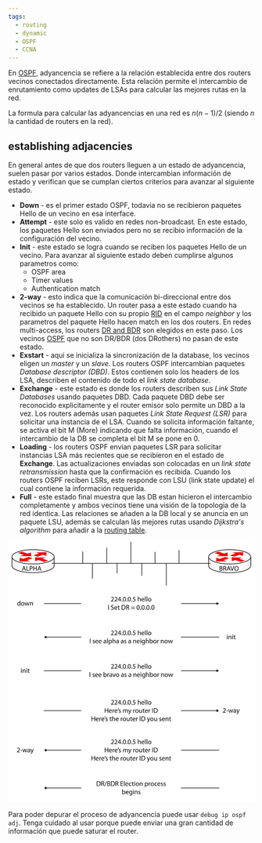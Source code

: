 ```yaml
---
tags:
  - routing
  - dynamic
  - OSPF
  - CCNA
---
```


En [OSPF](Project/Networking/CCNA-notas/Routing%20Protocols/OSPF.md), adyancencia se refiere a la relación establecida entre dos routers vecinos conectados directamente. Esta relación permite el intercambio de enrutamiento como updates de LSAs para calcular las mejores rutas en la red. 

La formula para calcular las adyancencias en una red es $n(n-1)/2$ (siendo $n$ la cantidad de routers en la red). 

## establishing adjacencies
En general antes de que dos routers lleguen a un estado de adyancencia, suelen pasar por varios estados. Donde intercambian información de estado y verifican que se cumplan ciertos criterios para avanzar al siguiente estado.

- **Down** - es el primer estado OSPF, todavia no se recibieron paquetes Hello de un vecino en esa interface.
- **Attempt** - este solo es valido en redes non-broadcast. En este estado, los paquetes Hello son enviados pero no se recibio información de la configuración del vecino.
- **Init** - este estado se logra cuando se reciben los paquetes Hello de un vecino. Para avanzar al siguiente estado deben cumplirse algunos parametros como:
	- OSPF area 
	- Timer values
	- Authentication match
- **2-way** - esto indica que la comunicación bi-direccional entre dos vecinos se ha establecido. Un router pasa a este estado cuando ha recibido un paquete Hello con su propio [RID](Project/Networking/CCNA-notas/Routing%20Protocols/RID.md) en el campo _neighbor_ y los parametros del paquete Hello hacen match en los dos routers. En redes multi-access, los routers [DR and BDR](Project/Networking/CCNA-notas/Routing%20Protocols/DR%20and%20BDR.md) son elegidos en este paso. Los vecinos [OSPF](Project/Networking/CCNA-notas/Routing%20Protocols/OSPF.md) que no son DR/BDR (dos DRothers) no pasan de este estado. 
- **Exstart** - aqui se inicializa la sincronización de la database, los vecinos eligen un _master_ y un _slave_. Los routers OSPF intercambian paquetes _Database descriptor (DBD)_. Estos contienen solo los headers de los LSA, describen el contenido de todo el _link state database_. 
- **Exchange** - este estado es donde los routers describen sus _Link State Databases_ usando paquetes DBD. Cada paquete DBD debe ser reconocido explicitamente y el router emisor solo permite un DBD a la vez. Los routers además usan paquetes _Link State Request (LSR)_ para solicitar una instancia de el LSA. Cuando se solicita información faltante, se activa el bit M (More) indicando que falta información, cuando el intercambio de la DB se completa el bit M se pone en 0. 
- **Loading** - los routers OSPF envian paquetes LSR para solicitar instancias LSA más recientes que se recibieron en el estado de **Exchange**. Las actualizaciones enviadas son colocadas en un _link state retransmission_ hasta que la confirmación es recibida. Cuando los routers OSPF reciben LSRs, este responde con LSU (link state update) el cual contiene la información requerida. 
- **Full** - este estado final muestra que las DB estan hicieron el intercambio completamente y ambos vecinos tiene una visión de la topologia de la red identica. Las relaciones se añaden a la DB local y se anuncia en un paquete LSU, además se calculan lás mejores rutas usando _Dijkstra's algorithm_ para añadir a la [routing table](Project/Networking/CCNA-notas/Routing%20Protocols/routing%20table.md). 

![](_anexos_/16-4-scaled.jpg)

Para poder depurar el proceso de adyancencia puede usar `debug ip ospf adj`. Tenga cuidado al usar porque puede enviar una gran cantidad de información que puede saturar el router. 